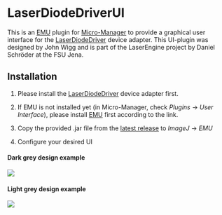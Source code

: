# LaserDiodeDriverUI
This is an [EMU](https://micro-manager.org/wiki/EMU) plugin for [Micro-Manager](https://github.com/micro-manager/micro-manager) to provide a graphical user interface for the [LaserDiodeDriver](https://github.com/john-wigg/LaserDiodeDriver) device adapter. This UI-plugin was designed by John Wigg and is part of the LaserEngine project by Daniel Schröder at the FSU Jena.

## Installation

1. Please install the [LaserDiodeDriver](https://github.com/john-wigg/LaserDiodeDriver) device adapter first.

1. If EMU is not installed yet (in Micro-Manager, check *Plugins* -> *User Interface*), please install [EMU](https://micro-manager.org/wiki/EMU) first according to the link.

1. Copy the provided .jar file from the [latest release](https://github.com/john-wigg/LaserDiodeDriverUI/releases/tag/v0.3) to *ImageJ* -> *EMU*

1. Configure your desired UI

#### Dark grey design example

![](../master/LaserDriverUI_8.2021.png?raw=true)

#### Light grey design example

![](../master/screen.png?raw=true)
